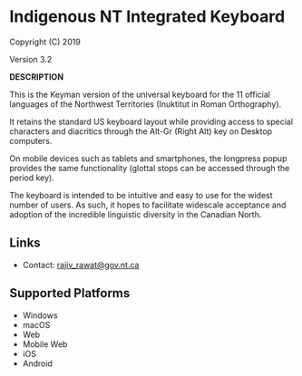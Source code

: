 Indigenous NT Integrated Keyboard
=====================

Copyright (C) 2019

Version 3.2

__DESCRIPTION__

This is the Keyman version of the universal keyboard for the 11 official languages of the Northwest Territories (Inuktitut in Roman Orthography).

It retains the standard US keyboard layout while providing access to special characters and diacritics through the Alt-Gr (Right Alt) key on Desktop computers.

On mobile devices such as tablets and smartphones, the longpress popup provides the same functionality (glottal stops can be accessed through the period key).

The keyboard is intended to be intuitive and easy to use for the widest number of users. As such, it hopes to facilitate widescale acceptance and adoption of the incredible linguistic diversity in the Canadian North.

Links
-----

 * Contact:  rajiv_rawat@gov.nt.ca

Supported Platforms
-------------------
 * Windows
 * macOS
 * Web
 * Mobile Web
 * iOS
 * Android
